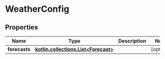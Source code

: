 
# WeatherConfig

## Properties
Name | Type | Description | Notes
------------ | ------------- | ------------- | -------------
**forecasts** | [**kotlin.collections.List&lt;Forecast&gt;**](Forecast.md) |  |  [optional]



